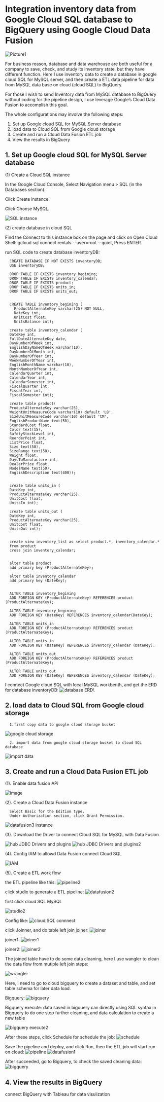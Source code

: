 # Integration inventory data from Google Cloud SQL database to BigQuery using Google Cloud Data Fusion

![Picture1](https://user-images.githubusercontent.com/98153604/151009547-dbd113f8-968a-4ac2-9112-b16a2d69cc19.png)

For business reason, database and data warehouse are both useful for a company to save, check, and study its inventory state, but they have different function. Here I use inventory data to create a database in google cloud SQL for MySQL server, and then create a ETL data pipeline for data from MySQL data base on cloud (cloud SQL) to BigQuery.

For those I wish to send Inventory data from MySQL database to BigQuery without coding for the pipeline design, I use leverage Google’s Cloud Data Fusion to accomplish this goal. 

The whole configurations may involve the following steps:

1. Set up Google cloud SQL for MySQL Server database
2. load data to Cloud SQL from Google cloud storage
3. Create and run a Cloud Data Fusion ETL job
4. View the results in BigQuery

## 1. Set up Google cloud SQL for MySQL Server database

(1) Create a Cloud SQL instance

   In the Google Cloud Console, Select Navigation menu > SQL (in the Databases section).
   
   Click Create instance.

   Click Choose MySQL.
   
   ![SQL instance](https://user-images.githubusercontent.com/98153604/151021358-f3d241cd-6adf-43c3-afcb-04815fbbc2f6.JPG)

 (2) create database in cloud SQL
 
 Find the Connect to this instance box on the page and click on Open Cloud Shell: gcloud sql connect rentals --user=root --quiet, 
    Press ENTER.
    
 run SQL code to create database inventoryDB:
    
      CREATE DATABASE IF NOT EXISTS inventoryDB;
      USE inventoryDB;

      DROP TABLE IF EXISTS inventory_begining;
      DROP TABLE IF EXISTS inventory_calendar;
      DROP TABLE IF EXISTS product;
      DROP TABLE IF EXISTS units_in;
      DROP TABLE IF EXISTS units_out;


      CREATE TABLE inventory_begining (
        ProductAlternateKey varchar(25) NOT NULL,
        DateKey int,
        UnitCost float,
        UnitsBalance int);

      create table inventory_calendar (
      DateKey int,
      FullDateAlternateKey date,
      DayNumberOfWeek int,
      EnglishDayNameOfWeek varchar(10),
      DayNumberOfMonth int,	
      DayNumberOfYear int,
      WeekNumberOfYear int,
      EnglishMonthName varchar(10),
      MonthNumberOfYear int,
      CalendarQuarter int,	
      CalendarYear int,	
      CalendarSemester int,	
      FiscalQuarter int,	
      FiscalYear int,
      FiscalSemester int);

      create table product(
      ProductAlternateKey varchar(25),
      WeightUnitMeasureCode varchar(10) default 'LB',
      SizeUnitMeasureCode varchar(10) default 'CM',
      EnglishProductName text(50),
      StandardCost float, 
      Color text(15),
      SafetyStockLevel int,
      ReorderPoint int,
      ListPrice float,
      Size text(50),
      SizeRange text(50),
      Weight float,
      DaysToManufacture int,
      DealerPrice float,
      ModelName text(50),
      EnglishDescription text(400));


      create table units_in (
      DateKey int,
      ProductAlternateKey varchar(25),
      UnitCost float,
      UnitsIn int);

      create table units_out (
      DateKey int,
      ProductAlternateKey varchar(25),
      UnitCost float,
      UnitsOut int);


      create view inventory_list as select product.*, inventory_calendar.*
      from product
      cross join inventory_calendar;


      alter table product 
      add primary key (ProductAlternateKey);

      alter table inventory_calendar
      add primary key (DateKey);


      ALTER TABLE inventory_begining
      ADD FOREIGN KEY (ProductAlternateKey) REFERENCES product (ProductAlternateKey);

      ALTER TABLE inventory_begining
      ADD FOREIGN KEY (DateKey) REFERENCES inventory_calendar(DateKey);

      ALTER TABLE units_in
      ADD FOREIGN KEY (ProductAlternateKey) REFERENCES product (ProductAlternateKey);

      ALTER TABLE units_in
      ADD FOREIGN KEY (DateKey) REFERENCES inventory_calendar (DateKey);

      ALTER TABLE units_out
      ADD FOREIGN KEY (ProductAlternateKey) REFERENCES product (ProductAlternateKey);

      ALTER TABLE units_out
      ADD FOREIGN KEY (DateKey) REFERENCES inventory_calendar (DateKey);
      
   I connect Google cloud SQL with local MySQL workbenth, and get the ERD for database inventoryDB:
   ![database ERD](https://user-images.githubusercontent.com/98153604/151031746-65b11670-3469-4e83-b0ac-88533752019f.JPG)\
   
  ## 2. load data to Cloud SQL from Google cloud storage
      
      1.first copy data to google cloud storage bucket
      
  ![google cloud storage](https://user-images.githubusercontent.com/98153604/151032350-2734020d-f0bc-419c-b113-abf995dcccab.JPG)
      
      2. import data from google cloud storage bucket to cloud SQL database
      
  ![import data](https://user-images.githubusercontent.com/98153604/151032628-18564a8a-be34-4850-afdb-3ed6e40cf8a0.JPG)
  
  ## 3. Create and run a Cloud Data Fusion ETL job

  
  (1). Enable data fusion API
  
  ![image](https://user-images.githubusercontent.com/98153604/151033425-9ce30e77-aa77-40e1-8efe-4b789ef1a025.png)
  
  (2). Create a Cloud Data Fusion instance
  
      Select Basic for the Edition type.
      Under Authorization section, click Grant Permission.
      
  ![datafusion3 instance](https://user-images.githubusercontent.com/98153604/151036674-688ed51e-1a4c-45c1-8e7f-6643e3fc62ba.JPG)
  
  (3). Download the Driver to connect Cloud SQL for MySQL with Data Fusion
  
  ![hub JDBC Drivers and plugins](https://user-images.githubusercontent.com/98153604/151037046-9a968fb6-ab29-41bb-9814-e5c019782807.JPG)
  ![hub JDBC Drivers and plugins2](https://user-images.githubusercontent.com/98153604/151037095-8e76172a-b223-4e89-914f-ca5163d374fa.JPG)
  
  (4). Config IAM to allowd Data Fusion connect Cloud SQL
  
  ![IAM](https://user-images.githubusercontent.com/98153604/151038104-b007d6a7-d4fc-4011-bcbe-678d2463e5c9.jpg)
  
  (5). Create a ETL work flow
  
 the ETL pipeline like this:
 ![pipeline2](https://user-images.githubusercontent.com/98153604/151041579-b73823cd-73b8-4e97-a99a-b7bc9758d426.JPG)

  click studio to generate a ETL pipeline:
  ![datafusion2](https://user-images.githubusercontent.com/98153604/151038325-4d15f4f0-3517-4687-b62d-50f334fde158.JPG)

  first click cloud SQL MySQL
     
 ![studio2](https://user-images.githubusercontent.com/98153604/151038700-0e9f3e91-1cc9-45a4-b825-014e406ed714.JPG)
 
 Config like:
 ![cloud SQL connnect](https://user-images.githubusercontent.com/98153604/151038842-0a9a9efe-002b-47ce-b3b5-4602850c9036.JPG)
 
 click Joinner, and do table left join
 joiner:
 ![joiner](https://user-images.githubusercontent.com/98153604/151039375-0355eeb2-e009-4de2-a08c-7885f04a8a26.JPG)
 
 joiner1:
 ![joiner1](https://user-images.githubusercontent.com/98153604/151039485-51585624-ec8d-462a-a14e-b359b030a7f0.JPG)
 
 joiner2:
  ![joiner2](https://user-images.githubusercontent.com/98153604/151039540-2b4ff573-cc51-4f45-a2b6-aa5732e6423d.JPG)

The joined table have to do some data cleaning, here I use wangler to clean the data flow from mutiple left join steps:

![wrangler](https://user-images.githubusercontent.com/98153604/151040032-a3432e1a-b672-473f-a158-f14dc26a165c.JPG)

Here, I need to go to cloud bigquery to create a dataset and table, and set table schema for later data load.

Bigquery:
![bigquery](https://user-images.githubusercontent.com/98153604/151040186-d2072f99-7dfd-4cd8-b7a9-673e6e969d93.JPG)

Bigquery execute: data saved in bigquery can directly using SQL syntax in Bigquery to do one step further cleaning, and data calculation to create a new table

![bigquery execute2](https://user-images.githubusercontent.com/98153604/151041427-f7c8ec1a-cb97-40c9-957e-535f8f413f0f.JPG)

After these steps, click Schedule for schedule the job:
![schedule](https://user-images.githubusercontent.com/98153604/151041896-428e0fcb-f7cd-4575-a9fe-de315d4bbe71.JPG)

Save the pipeline and deploy, and click Run, then the ETL job will start run on cloud:
![pipeline](https://user-images.githubusercontent.com/98153604/151042130-4f9f0994-dafb-45fa-beba-8a427197bcd7.JPG)
![datafusion1](https://user-images.githubusercontent.com/98153604/151044061-e53ee358-0006-4cb7-a7a0-2c07111c20ab.JPG)


After succeeded, go to Bigquery, to check the saved cleaning data:
![bigquery](https://user-images.githubusercontent.com/98153604/151043787-6aff057d-61f5-4f24-9b90-db723aed404b.JPG)

## 4. View the results in BigQuery

connect BigQuery with Tableau for data visulization

























  


     



  
  



  


    



    


